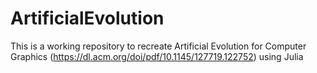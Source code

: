 # ArtificialEvolution
This is a working repository to recreate Artificial Evolution for Computer Graphics (https://dl.acm.org/doi/pdf/10.1145/127719.122752) using Julia
